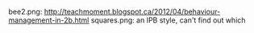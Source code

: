 bee2.png: http://teachmoment.blogspot.ca/2012/04/behaviour-management-in-2b.html
squares.png: an IPB style, can't find out which
